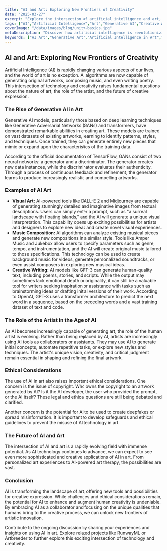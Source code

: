 ```yaml
---
title: "AI and Art: Exploring New Frontiers of Creativity"
date: "2025-03-27"
excerpt: "Explore the intersection of artificial intelligence and art, examining how AI is transforming creative processes and opening new avenues for artistic expression."
tags: ["AI","Artificial Intelligence","Art","Generative AI","Creative AI","Machine Learning","Deep Learning","Neural Networks","Innovation","Technology"]
coverImage: "/data/images/blog/unity-basics.jpg"
metaDescription: "Discover how artificial intelligence is revolutionizing the art world, exploring generative AI, ethical considerations, and the evolving role of the artist."
keywords: ["AI Art","Generative Art","Artificial Intelligence in Art","Creative AI","AI and Creativity","Machine Learning Art","Deep Learning Art","Neural Networks Art","AI Art Tools"]
---
```


## AI and Art: Exploring New Frontiers of Creativity

Artificial Intelligence (AI) is rapidly changing various aspects of our lives, and the world of art is no exception. AI algorithms are now capable of generating original artworks, composing music, and even writing poetry. This intersection of technology and creativity raises fundamental questions about the nature of art, the role of the artist, and the future of creative expression.

### The Rise of Generative AI in Art

Generative AI models, particularly those based on deep learning techniques like Generative Adversarial Networks (GANs) and transformers, have demonstrated remarkable abilities in creating art. These models are trained on vast datasets of existing artworks, learning to identify patterns, styles, and techniques. Once trained, they can generate entirely new pieces that mimic or expand upon the characteristics of the training data.

According to the official documentation of TensorFlow, GANs consist of two neural networks: a generator and a discriminator. The generator creates new data instances, while the discriminator evaluates their authenticity. Through a process of continuous feedback and refinement, the generator learns to produce increasingly realistic and compelling artworks.

### Examples of AI Art

*   **Visual Art:** AI-powered tools like DALL-E 2 and Midjourney are capable of generating stunningly detailed and imaginative images from textual descriptions. Users can simply enter a prompt, such as "a surreal landscape with floating islands," and the AI will generate a unique visual interpretation. This capability opens up exciting possibilities for artists and designers to explore new ideas and create novel visual experiences.
*   **Music Composition:** AI algorithms can analyze existing musical pieces and generate new compositions in a similar style. Tools like Amper Music and Jukebox allow users to specify parameters such as genre, tempo, and instrumentation, and the AI will create original music tailored to those specifications. This technology can be used to create background music for videos, generate personalized soundtracks, or even assist composers in exploring new musical ideas.
*   **Creative Writing:** AI models like GPT-3 can generate human-quality text, including poems, stories, and scripts. While the output may sometimes lack emotional depth or originality, it can still be a valuable tool for writers seeking inspiration or assistance with tasks such as brainstorming ideas or drafting initial versions of their work. According to OpenAI, GPT-3 uses a transformer architecture to predict the next word in a sequence, based on the preceding words and a vast training dataset of text and code.

### The Role of the Artist in the Age of AI

As AI becomes increasingly capable of generating art, the role of the human artist is evolving. Rather than being replaced by AI, artists are increasingly using AI tools as collaborators or assistants. They may use AI to generate initial concepts, automate repetitive tasks, or explore new styles and techniques. The artist's unique vision, creativity, and critical judgment remain essential in shaping and refining the final artwork.

### Ethical Considerations

The use of AI in art also raises important ethical considerations. One concern is the issue of copyright. Who owns the copyright to an artwork generated by AI? Is it the AI developer, the user who provided the prompt, or the AI itself? These legal and ethical questions are still being debated and clarified.

Another concern is the potential for AI to be used to create deepfakes or spread misinformation. It is important to develop safeguards and ethical guidelines to prevent the misuse of AI technology in art.

### The Future of AI and Art

The intersection of AI and art is a rapidly evolving field with immense potential. As AI technology continues to advance, we can expect to see even more sophisticated and creative applications of AI in art. From personalized art experiences to AI-powered art therapy, the possibilities are vast.

### Conclusion

AI is transforming the landscape of art, offering new tools and possibilities for creative expression. While challenges and ethical considerations remain, the potential for AI to enhance and augment human creativity is undeniable. By embracing AI as a collaborator and focusing on the unique qualities that humans bring to the creative process, we can unlock new frontiers of artistic innovation.

Contribute to the ongoing discussion by sharing your experiences and insights on using AI in art. Explore related projects like RunwayML or Artbreeder to further explore this exciting intersection of technology and creativity.
    